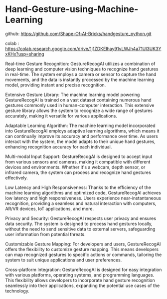 # Hand-Gesture-using-Machine-Learning

github: https://github.com/Shape-Of-AI-Bricks/handgesture_python.git

colab : https://colab.research.google.com/drive/1j1ZDKEIhay91vLWJh4a71Ul3UK3YxKHx?usp=sharing




Real-time Gesture Recognition:
GestureRecogAI utilizes a combination of deep learning and computer vision techniques to recognize hand gestures in real-time. The system employs a camera or sensor to capture the hand movements, and the data is instantly processed by the machine learning model, providing instant and precise recognition.

Extensive Gesture Library:
The machine learning model powering GestureRecogAI is trained on a vast dataset containing numerous hand gestures commonly used in human-computer interaction. This extensive gesture library allows the system to recognize a wide range of gestures accurately, making it versatile for various applications.

Adaptable Learning Algorithm:
The machine learning model incorporated into GestureRecogAI employs adaptive learning algorithms, which means it can continually improve its accuracy and performance over time. As users interact with the system, the model adapts to their unique hand gestures, enhancing recognition accuracy for each individual.

Multi-modal Input Support:
GestureRecogAI is designed to accept input from various sensors and cameras, making it compatible with different devices and environments. Whether it's a webcam, depth sensor, or infrared camera, the system can process and recognize hand gestures effectively.

Low Latency and High Responsiveness:
Thanks to the efficiency of the machine learning algorithms and optimized code, GestureRecogAI achieves low latency and high responsiveness. Users experience near-instantaneous recognition, providing a seamless and natural interaction with computers, AR/VR devices, IoT applications, and more.

Privacy and Security:
GestureRecogAI respects user privacy and ensures data security. The system is designed to process hand gestures locally, without the need to send sensitive data to external servers, safeguarding user information from potential threats.

Customizable Gesture Mapping:
For developers and users, GestureRecogAI offers the flexibility to customize gesture mapping. This means developers can map recognized gestures to specific actions or commands, tailoring the system to suit unique applications and user preferences.

Cross-platform Integration:
GestureRecogAI is designed for easy integration with various platforms, operating systems, and programming languages. This flexibility allows developers to incorporate hand gesture recognition seamlessly into their applications, expanding the potential use cases of the technology.

